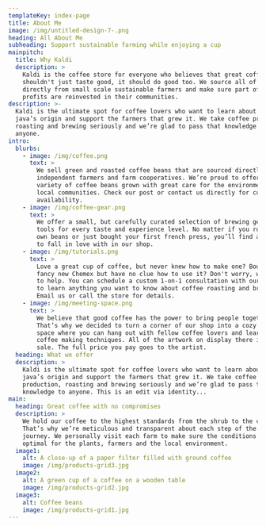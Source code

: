 ```yaml
---
templateKey: index-page
title: About Me
image: /img/untitled-design-7-.png
heading: All About Me
subheading: Support sustainable farming while enjoying a cup
mainpitch:
  title: Why Kaldi
  description: >
    Kaldi is the coffee store for everyone who believes that great coffee
    shouldn't just taste good, it should do good too. We source all of our beans
    directly from small scale sustainable farmers and make sure part of the
    profits are reinvested in their communities.
description: >-
  Kaldi is the ultimate spot for coffee lovers who want to learn about their
  java’s origin and support the farmers that grew it. We take coffee production,
  roasting and brewing seriously and we’re glad to pass that knowledge to
  anyone.
intro:
  blurbs:
    - image: /img/coffee.png
      text: >
        We sell green and roasted coffee beans that are sourced directly from
        independent farmers and farm cooperatives. We’re proud to offer a
        variety of coffee beans grown with great care for the environment and
        local communities. Check our post or contact us directly for current
        availability.
    - image: /img/coffee-gear.png
      text: >
        We offer a small, but carefully curated selection of brewing gear and
        tools for every taste and experience level. No matter if you roast your
        own beans or just bought your first french press, you’ll find a gadget
        to fall in love with in our shop.
    - image: /img/tutorials.png
      text: >
        Love a great cup of coffee, but never knew how to make one? Bought a
        fancy new Chemex but have no clue how to use it? Don't worry, we’re here
        to help. You can schedule a custom 1-on-1 consultation with our baristas
        to learn anything you want to know about coffee roasting and brewing.
        Email us or call the store for details.
    - image: /img/meeting-space.png
      text: >
        We believe that good coffee has the power to bring people together.
        That’s why we decided to turn a corner of our shop into a cozy meeting
        space where you can hang out with fellow coffee lovers and learn about
        coffee making techniques. All of the artwork on display there is for
        sale. The full price you pay goes to the artist.
  heading: What we offer
  description: >
    Kaldi is the ultimate spot for coffee lovers who want to learn about their
    java’s origin and support the farmers that grew it. We take coffee
    production, roasting and brewing seriously and we’re glad to pass that
    knowledge to anyone. This is an edit via identity...
main:
  heading: Great coffee with no compromises
  description: >
    We hold our coffee to the highest standards from the shrub to the cup.
    That’s why we’re meticulous and transparent about each step of the coffee’s
    journey. We personally visit each farm to make sure the conditions are
    optimal for the plants, farmers and the local environment.
  image1:
    alt: A close-up of a paper filter filled with ground coffee
    image: /img/products-grid3.jpg
  image2:
    alt: A green cup of a coffee on a wooden table
    image: /img/products-grid2.jpg
  image3:
    alt: Coffee beans
    image: /img/products-grid1.jpg
---
```

